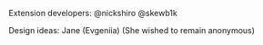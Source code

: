 Extension developers:
@nickshiro
@skewb1k


Design ideas:
Jane (Evgeniia) (She wished to remain anonymous)
